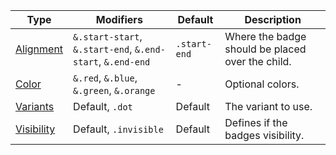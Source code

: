 | Type                      | Modifiers                                                  | Default      | Description                                      |
| ------------------------- | ---------------------------------------------------------- | ------------ | ------------------------------------------------ |
| [Alignment](#aligment)    | `&.start-start`, `&.start-end`, `&.end-start`, `&.end-end` | `.start-end` | Where the badge should be placed over the child. |
| [Color](#color)           | `&.red`, `&.blue`, `&.green`, `&.orange`                   | -            | Optional colors.                                 |
| [Variants](#variants)     | Default, `.dot`                                            | Default      | The variant to use.                              |
| [Visibility](#visibility) | Default, `.invisible`                                      | Default      | Defines if the badges visibility.                |
